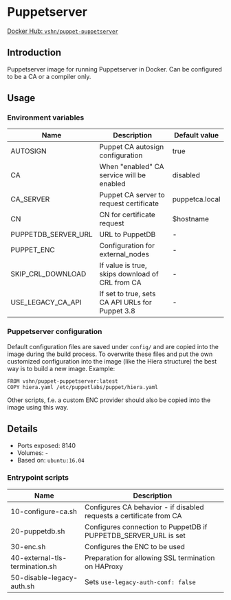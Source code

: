 # Puppetserver

[Docker Hub: `vshn/puppet-puppetserver`](https://hub.docker.com/r/vshn/puppet-puppetserver/)

## Introduction

Puppetserver image for running Puppetserver in Docker. Can be configured to be a CA or
a compiler only.

## Usage

### Environment variables

| Name                | Description                                     | Default value  |
| ----                | -----------------------------------------       | -------------- |
| AUTOSIGN            | Puppet CA autosign configuration                | true           |
| CA                  | When "enabled" CA service will be enabled       | disabled       |
| CA_SERVER           | Puppet CA server to request certificate         | puppetca.local |
| CN                  | CN for certificate request                      | $hostname      |
| PUPPETDB_SERVER_URL | URL to PuppetDB                                 | -              |
| PUPPET_ENC          | Configuration for external_nodes                | -              |
| SKIP_CRL_DOWNLOAD   | If value is true, skips download of CRL from CA | -              |
| USE_LEGACY_CA_API   | If set to true, sets CA API URLs for Puppet 3.8 | -              |

### Puppetserver configuration

Default configuration files are saved under `config/` and are copied into the image
during the build process. To overwrite these files and put the own customized
configuration into the image (like the Hiera structure) the best way is to build
a new image. Example:

```
FROM vshn/puppet-puppetserver:latest
COPY hiera.yaml /etc/puppetlabs/puppet/hiera.yaml
```

Other scripts, f.e. a custom ENC provider should also be copied into the image
using this way.

## Details

* Ports exposed: 8140
* Volumes: -
* Based on: `ubuntu:16.04`

### Entrypoint scripts

| Name                           | Description                                                          |
| ----                           | -----------                                                          |
| 10-configure-ca.sh             | Configures CA behavior - if disabled requests a certificate from CA  |
| 20-puppetdb.sh                 | Configures connection to PuppetDB if PUPPETDB_SERVER_URL is set      |
| 30-enc.sh                      | Configures the ENC to be used                                        |
| 40-external-tls-termination.sh | Preparation for allowing SSL termination on HAProxy                  |
| 50-disable-legacy-auth.sh      | Sets `use-legacy-auth-conf: false`                                   |
